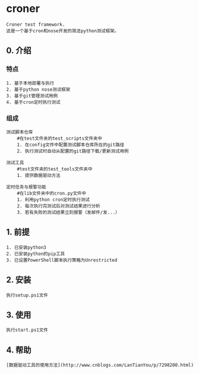 # croner
    
    Croner test framework.
    这是一个基于cron和nose开发的简洁python测试框架。

## 0. 介绍
    
### 特点
    
    1. 基于本地部署与执行
    2. 基于python nose测试框架
    3. 基于git管理测试用例
    4. 基于cron定时执行测试
    
### 组成

    测试脚本仓库
        #在test文件夹的test_scripts文件夹中
        1. 在config文件中配置测试脚本仓库所在的git路径
        2. 执行测试时自动从配置的git路径下载/更新测试用例
        
    测试工具
        #test文件夹的test_tools文件夹中
        1. 提供数据驱动方法
        
    定时任务与报警功能
        #在lib文件夹中的cron.py文件中
        1. 利用python cron定时执行测试
        2. 每次执行完测试后对测试结果进行分析
        3. 若有失败的测试结果立刻报警（发邮件/发...）

## 1. 前提
    
    1. 已安装python3
    2. 已安装python的pip工具
    3. 已设置PowerShell脚本执行策略为Unrestricted
    
## 2. 安装

    执行setup.ps1文件

## 3. 使用

    执行start.ps1文件

## 4. 帮助

    [数据驱动工具的使用方法](http://www.cnblogs.com/LanTianYou/p/7298200.html)
